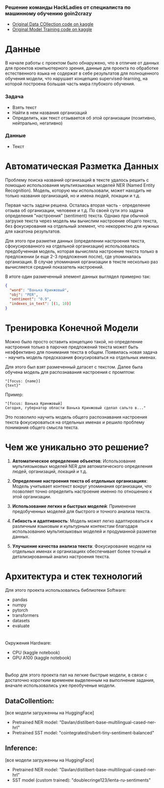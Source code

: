 ### Решение команды HackLadies от специалиста по машинному обучению goin2crazy

- [Original Data COllection code on kaggle](https://www.kaggle.com/code/yannchikk/lenta-ru-datasetcollection)
- [Original Model Training code on kaggle](https://www.kaggle.com/code/yannchikk/lenta-ru-training-model)

# Данные

В начале работы с проектом было обнаружено, что в отличие от данных для проектов компьютерного зрения, данные для проекта по обработке естественного языка не содержат в себе результатов для полноценного обучения модели, что нарушает концепцию supervised-learning, на которой построена большая часть мира глубокого обучения.

### Задача

- Взять текст
- Найти в нем названия организаций
- Определить, как текст отзывается об этой организации (позитивно, нейтрально, негативно)

### Данные

- Текст

# Автоматическая Разметка Данных

Проблему поиска названий организаций в тексте удалось решить с помощью использования мультиязыковых моделей NER (Named Entity Recognition). Модель, которую мы использовали, может находить не только названия организаций, но и имена людей, локации и т.д.

Первая часть задачи решена. Осталась вторая часть - определение отзыва об организации, человеке и т.д. По своей сути это задача определения "настроения" (sentiment) текста. Однако при обычной загрузке текста через модель мы вычислим настроение общего текста, без фокусирования на отдельный элемент, что некорректно для нужных для хакатона результатов.

Для этого при разметке данных (определении настроения текста, сфокусированного на отдельной организации) использовалась предобученная модель, которая вычисляла настроение текста только в предложении (и еще 2-3 предложения после), где упоминалась организация. В случае упоминания организации в тексте несколько раз вычисляется средний показатель настроений.

В итоге один размеченный элемент данных выглядел примерно так:

```json
{
  "word": "Ванька Кринжовый",
  "obj": "PER",
  "sentiment": "0.9",
  "indexes_in_text": [(1, 10)]
}
```

# Тренировка Конечной Модели

Можно было просто оставить концепцию такой, но определение настроения только в парочке предложений текста может быть неэффективно для понимания текста в общем. Появилась новая задача - научить модель предсказания фокусироваться на отдельных именах.

Для этого был взят размеченный датасет с текстом. Далее была обучена модель для распознавания настроения с промптом:

```
"[focus: {name}]
{text}"
```

Пример:

```
"[focus: Ванька Кринжовый]
Сегодня, губернатор области Ванька Кринжовый сделал сальто в..."
```

Это позволило научить модель общего распознавания настроения текста фокусироваться на отдельных именах и решило проблему понимания общего смысла текста.

# Чем же уникально это решение?

1. **Автоматическое определение объектов**: Использование мультиязыковых моделей NER для автоматического определения людей, организаций, локаций и т.д.

2. **Определение настроения текста об отдельных организациях**: Модель учитывает контекст вокруг упоминания организации, что позволяет точно определить настроение именно по отношению к этой организации.

3. **Использование легких и быстрых моделей**: Применение предобученных моделей для быстрого и точного анализа текста.

4. **Гибкость и адаптивность**: Модель может легко адаптироваться к различным языковым и культурным контекстам благодаря использованию мультиязыковых моделей и продуманной разметке данных.

5. **Улучшение качества анализа текста**: Фокусирование модели на отдельных именах и организациях обеспечивает более точный и детализированный анализ настроения текста.

# Архитектура и стек технологий 

Для этого проекта использовались библиотеки 
Software:

- pandas
- numpy
- pytorch
- transformers
- datasets
- evaluate

# 

Окружения
Hardware: 

- CPU (kaggle notebook)
- GPU A100 (kaggle notebook)

# 

Выбор для этого проекта пал на легкие быстрые модели, в связи с достаточно коротким временем выделенным на выполнение задания, вначале использовались уже преобученые модели. 

## DataCollention: 

[все модели загруженны на HuggingFace]

- Pretrained NER model: "Davlan/distilbert-base-multilingual-cased-ner-hrl"
- Pretrained SST model: "cointegrated/rubert-tiny-sentiment-balanced" 

## Inference: 

[все модели загруженны на HuggingFace]

- Pretrained NER model: "Davlan/distilbert-base-multilingual-cased-ner-hrl"
- SST model (custom trained): "doublecringe123/lenta-ru-sentiments"
